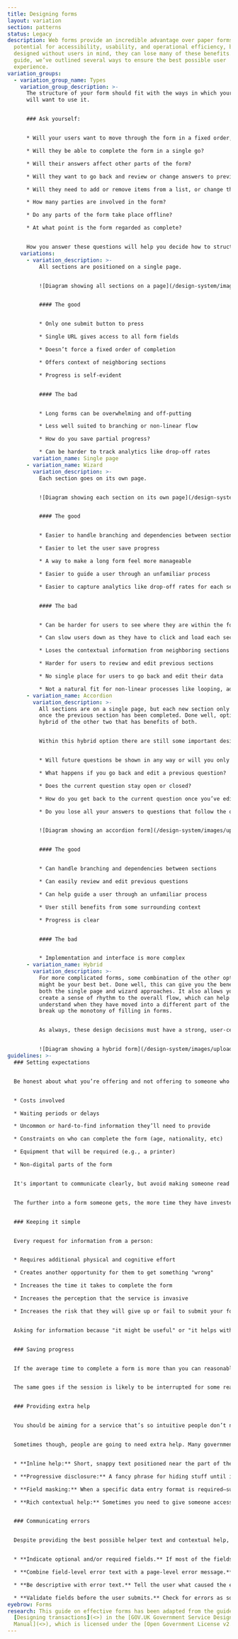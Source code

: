 ```yaml
---
title: Designing forms
layout: variation
section: patterns
status: Legacy
description: Web forms provide an incredible advantage over paper forms in their
  potential for accessibility, usability, and operational efficiency, but when
  designed without users in mind, they can lose many of these benefits. In this
  guide, we’ve outlined several ways to ensure the best possible user
  experience.
variation_groups:
  - variation_group_name: Types
    variation_group_description: >-
      The structure of your form should fit with the ways in which your users
      will want to use it.


      ### Ask yourself:


      * Will your users want to move through the form in a fixed order, or one of their choosing?

      * Will they be able to complete the form in a single go?

      * Will their answers affect other parts of the form?

      * Will they want to go back and review or change answers to previous questions?

      * Will they need to add or remove items from a list, or change the order of things?

      * How many parties are involved in the form?

      * Do any parts of the form take place offline?

      * At what point is the form regarded as complete?


      How you answer these questions will help you decide how to structure the form. It can help to think in terms of levels: sections, subsections, groups, etc. Try not to worry about how those levels should be represented in the interface until you have a broader understanding of the overall structure.
    variations:
      - variation_description: >-
          All sections are positioned on a single page.


          ![Diagram showing all sections on a page](/design-system/images/uploads/effectiveforms1-2x.png)


          #### The good


          * Only one submit button to press

          * Single URL gives access to all form fields

          * Doesn’t force a fixed order of completion

          * Offers context of neighboring sections

          * Progress is self-evident


          #### The bad


          * Long forms can be overwhelming and off-putting

          * Less well suited to branching or non-linear flow

          * How do you save partial progress?

          * Can be harder to track analytics like drop-off rates
        variation_name: Single page
      - variation_name: Wizard
        variation_description: >-
          Each section goes on its own page.


          ![Diagram showing each section on its own page](/design-system/images/uploads/effectiveforms2-2x.png)


          #### The good


          * Easier to handle branching and dependencies between sections

          * Easier to let the user save progress

          * A way to make a long form feel more manageable

          * Easier to guide a user through an unfamiliar process

          * Easier to capture analytics like drop-off rates for each section


          #### The bad


          * Can be harder for users to see where they are within the form

          * Can slow users down as they have to click and load each section

          * Loses the contextual information from neighboring sections

          * Harder for users to review and edit previous sections

          * No single place for users to go back and edit their data

          * Not a natural fit for non-linear processes like looping, adding and removing
      - variation_name: Accordion
        variation_description: >-
          All sections are on a single page, but each new section only appears
          once the previous section has been completed. Done well, option 3 is a
          hybrid of the other two that has benefits of both.


          Within this hybrid option there are still some important design decisions to make, for example:


          * Will future questions be shown in any way or will you only see the questions you’ve answered?

          * What happens if you go back and edit a previous question?

          * Does the current question stay open or closed?

          * How do you get back to the current question once you’ve edited a previous one?

          * Do you lose all your answers to questions that follow the one you go back to edit?


          ![Diagram showing an accordion form](/design-system/images/uploads/effectiveforms3-2x.png)


          #### The good


          * Can handle branching and dependencies between sections

          * Can easily review and edit previous questions

          * Can help guide a user through an unfamiliar process

          * User still benefits from some surrounding context

          * Progress is clear


          #### The bad


          * Implementation and interface is more complex
      - variation_name: Hybrid
        variation_description: >-
          For more complicated forms, some combination of the other options
          might be your best bet. Done well, this can give you the benefits of
          both the single page and wizard approaches. It also allows you to
          create a sense of rhythm to the overall flow, which can help users
          understand when they have moved into a different part of the form, and
          break up the monotony of filling in forms.


          As always, these design decisions must have a strong, user-centered rationale behind them.


          ![Diagram showing a hybrid form](/design-system/images/uploads/effectiveforms4-2x.png)
guidelines: >-
  ### Setting expectations


  Be honest about what you’re offering and not offering to someone who completes a form. In particular, people need to know up front about any:


  * Costs involved

  * Waiting periods or delays

  * Uncommon or hard-to-find information they’ll need to provide

  * Constraints on who can complete the form (age, nationality, etc)

  * Equipment that will be required (e.g., a printer)

  * Non-digital parts of the form


  It's important to communicate clearly, but avoid making someone read a page of terms and conditions before they start. The best approach is to meet—or exceed—people’s expectations. For example, if your delivery times are typical and you accept all the usual payment methods, you won’t need to warn someone about them up front.


  The further into a form someone gets, the more time they have invested and the greater their annoyance will be if they need to abandon it for some reason.


  ### Keeping it simple


  Every request for information from a person:


  * Requires additional physical and cognitive effort

  * Creates another opportunity for them to get something "wrong"

  * Increases the time it takes to complete the form

  * Increases the perception that the service is invasive

  * Increases the risk that they will give up or fail to submit your form


  Asking for information because "it might be useful" or "it helps with our record keeping" should be considered against all of these factors.


  ### Saving progress


  If the average time to complete a form is more than you can reasonably expect someone to spend in a single session, you need to provide a way for them to save their progress.


  The same goes if the session is likely to be interrupted for some reason, for example, if the person is suddenly asked for information which they might not have immediately on hand. Another example is that a person might start a form on their mobile device and want to continue filling it out on their desktop computer.


  ### Providing extra help


  You should be aiming for a service that’s so intuitive people don’t need help using it. If you find yourself explaining the interface within the interface, it’s a sign that something has gone wrong.


  Sometimes though, people are going to need extra help. Many government forms involve concepts and terminology that people will be unfamiliar with. Some of this stuff takes a lot of explaining, so we need a way of providing contextual help of varying degrees of detail throughout a form.


  * **Inline help:** Short, snappy text positioned near the part of the interface it refers to. If it’s something that everyone needs to know, make it permanently visible.

  * **Progressive disclosure:** A fancy phrase for hiding stuff until it’s clicked. Used carefully, this is a good way to keep the interface free from potentially confusing clutter. Only use this for help that’s intended for a small subset of your audience (say, less than 10%).

  * **Field masking:** When a specific data entry format is required—such as phone numbers, dates, and social security numbers—provide an example of the required format (e.g., XXX-XX-XXXX).

  * **Rich contextual help:** Sometimes you need to give someone access to supporting content in case they’re unfamiliar with the terminology or concepts involved in the form. This kind of content should probably exist as a page outside of the form and then be repurposed in some way within the form.


  ### Communicating errors


  Despite providing the best possible helper text and contextual help, you should still plan for when someone make errors when filling out your forms.


  * **Indicate optional and/or required fields.** If most of the fields are required, leave them alone and just mark the optional fields as optional. If most of the fields are optional, leave them alone and just mark the required fields as required. If it’s close to a tie, go with whichever choice might be better for your users.

  * **Combine field-level error text with a page-level error message.** This is particularly important for accessibility. If someone is using a screenreader to navigate the page, a digest of errors at the top of the page will help them understand which fields need fixing. Including anchor links to the invalid fields will allow them to find and fix the error without re-navigating the entire form.

  * **Be descriptive with error text.** Tell the user what caused the error and how to correct it.

  * **Validate fields before the user submits.** Check for errors as someone fills out the form (e.g., using javascript) and provide inline messaging with instructions for how to correct the error. Also consider including affirmative inline validation (such as green checkmarks) for required text fields, especially those that require specific formats or character counts, such as Zip Codes and passwords.
eyebrow: Forms
research: This guide on effective forms has been adapted from the guide
  [Designing transactions](<>) in the [GOV.UK Government Service Design
  Manual](<>), which is licensed under the [Open Government License v2.0](<>).
---
```

